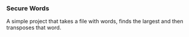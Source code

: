 ### Secure Words

A simple project that takes a file with words, finds the largest and then transposes that word.